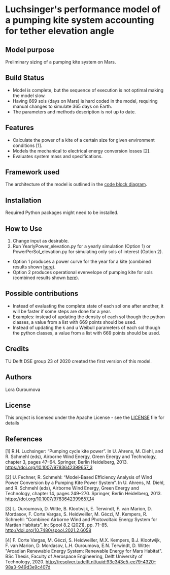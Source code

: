 # Luchsinger's performance model of a pumping kite system accounting for tether elevation angle

## Model purpose
Preliminary sizing of a pumping kite system on Mars.

## Build Status
* Model is complete, but the sequence of execution is not optimal making the model slow.
* Having 669 sols (days on Mars) is hard coded in the model, requiring manual changes to simulate 365 days on Earth.
* The parameters and methods description is not up to date.

## Features
* Calculate the power of a kite of a certain size for given environment conditions [1].
* Models the mechanical to electrical energy conversion losses [2].
* Evaluates system mass and specifications.

## Framework used
The architecture of the model is outlined in the [code block diagram](doc/LuchsingerModel_CodeBlcokDriagram.pdf).


## Installation
Required Python packages might need to be installed.

## How to Use
1. Change input as desirable.
2. Run YearlyPower_elevation.py for a yearly simulation (Option 1) or PowerPerSol_elevation.py for simulating only sols of interest (Option 2).

* Option 1 produces a power curve for the year for a kite (combined results shown [here](doc/Wind_power_for_kites.png)).
* Option 2 produces operational evenvelope of pumping kite for sols (combined results shown [here](doc/Operational_envelope_kite.png)).

## Possible contributions   
* Instead of evaluating the complete state of each sol one after another, it will be faster if some steps are done for a year.
* Examples: instead of updating the density of each sol though the python classes, a value from a list with 669 points should be used.
* Instead of updating the k and u Weibull parameters of each sol though the python classes, a value from a list with 669 points should be used.

## Credits
TU Delft DSE group 23 of 2020 created the first version of this model.

## Authors
Lora Ouroumova

## License

This project is licensed under the Apache License - see the [LICENSE](LICENSE) file for details

## References

[1] R.H. Luchsinger: “Pumping cycle kite power”. In U. Ahrens, M. Diehl, and R. Schmehl (eds), Airborne Wind Energy, Green Energy and Technology, chapter 3, pages 47–64. Springer, Berlin Heidelberg, 2013. https://doi.org/10.1007/9783642399657_3

[2] U. Fechner, R. Schmehl: “Model-Based Efficiency Analysis of Wind Power Conversion by a Pumping Kite Power System”. In U. Ahrens, M. Diehl, and R. Schmehl (eds), Airborne Wind Energy, Green Energy and Technology, chapter 14, pages 249–270. Springer, Berlin Heidelberg, 2013. https://doi.org/10.1007/9783642399657_14

[3] L. Ouroumova, D. Witte, B. Klootwijk, E. Terwindt, F. van Marion, D. Mordasov, F. Corte Vargas, S. Heidweiller, M. Géczi, M. Kempers, R. Schmehl: “Combined Airborne Wind and Photovoltaic Energy System for Martian Habitats”. In: Spool 8.2 (2021), pp. 71–85. http://doi.org/10.7480/spool.2021.2.6058

[4] F. Corte Vargas, M. Géczi, S. Heidweiller, M.X. Kempers, B.J. Klootwijk, F. van Marion, D. Mordasov, L.H. Ouroumova, E.N. Terwindt, D. Witte: "Arcadian Renewable Energy System: Renewable Energy for Mars Habitat". BSc Thesis, Faculty of Aerospace Engineering, Delft University of Technology, 2020. http://resolver.tudelft.nl/uuid:93c343e5-ee79-4320-98a3-949d3e9c407d
